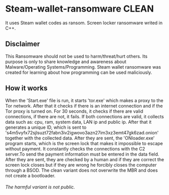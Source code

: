 # Steam-wallet-ransomware CLEAN
 It uses Steam wallet codes as ransom. Screen locker ransomware writed in C++.
 
## Disclaimer
This Ransomware should not be used to harm/threat/hurt others.
Its purpose is only to share knowledge and awareness about Malware/Operating Systems/Programming.
Steam wallet ransomware was created for learning about how programming can be used maliciously.

## How it works
When the 'Start.exe' file is run, it starts 'tor.exe' which makes a proxy to the Tor network. After that it checks if there is an internet connection and if the Tor proxy is turned on.
For 30 seconds, it checks if there are valid connections, if there are not, it fails.
If both connections are valid, it collects data such as: cpu, ram, system data, LAN ip and public ip. After that it generates a unique ID, which is sent to 's4m5vyfx72sjlsuzt72fabn3iv2igwovo3azn27im3xz3emt47gk6zad.onion' together with the collected data.
After they are sent, the 'ONloader.exe' program starts, which is the screen lock that makes it impossible to escape without payment.
It constantly checks the connections with the C2 server.To send the payment information must be entered in the data field. After they are sent, they are checked by a human and if they are correct the screen lock closes but if they are wrong he forcibly closes the computer through a BSOD.
The clean variant does not overwrite the MBR and does not create a bootloader.
###### The harmful variant is not public.
